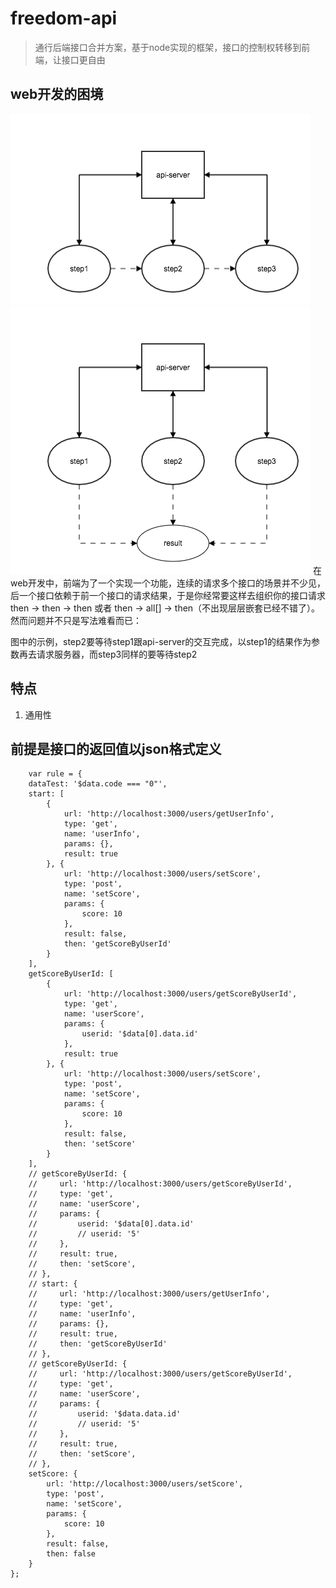 # freedom-api
>通行后端接口合并方案，基于node实现的框架，接口的控制权转移到前端，让接口更自由

## web开发的困境
![](https://github.com/zengwenfu/note/blob/master/images/server-api.png)![](https://github.com/zengwenfu/note/blob/master/images/server-api-all.png)
在web开发中，前端为了一个实现一个功能，连续的请求多个接口的场景并不少见，后一个接口依赖于前一个接口的请求结果，于是你经常要这样去组织你的接口请求then -> then -> then 或者 then -> all[] -> then（不出现层层嵌套已经不错了）。然而问题并不只是写法难看而已：


图中的示例，step2要等待step1跟api-server的交互完成，以step1的结果作为参数再去请求服务器，而step3同样的要等待step2

## 特点
1. 通用性

## 前提是接口的返回值以json格式定义

```
    var rule = {
    dataTest: '$data.code === "0"',
    start: [
        {
            url: 'http://localhost:3000/users/getUserInfo',
            type: 'get',
            name: 'userInfo',
            params: {},
            result: true
        }, {
            url: 'http://localhost:3000/users/setScore',
            type: 'post',
            name: 'setScore',
            params: {
                score: 10
            },
            result: false,
            then: 'getScoreByUserId'
        }
    ],
    getScoreByUserId: [
        {
            url: 'http://localhost:3000/users/getScoreByUserId',
            type: 'get',
            name: 'userScore',
            params: {
                userid: '$data[0].data.id'
            },
            result: true
        }, {
            url: 'http://localhost:3000/users/setScore',
            type: 'post',
            name: 'setScore',
            params: {
                score: 10
            },
            result: false,
            then: 'setScore'
        }
    ],
    // getScoreByUserId: {
    //     url: 'http://localhost:3000/users/getScoreByUserId',
    //     type: 'get',
    //     name: 'userScore',
    //     params: {
    //         userid: '$data[0].data.id'
    //         // userid: '5'
    //     },
    //     result: true,
    //     then: 'setScore',
    // },
    // start: {
    //     url: 'http://localhost:3000/users/getUserInfo',
    //     type: 'get',
    //     name: 'userInfo',
    //     params: {},
    //     result: true,
    //     then: 'getScoreByUserId'
    // },
    // getScoreByUserId: {
    //     url: 'http://localhost:3000/users/getScoreByUserId',
    //     type: 'get',
    //     name: 'userScore',
    //     params: {
    //         userid: '$data.data.id'
    //         // userid: '5'
    //     },
    //     result: true,
    //     then: 'setScore',
    // },
    setScore: {
        url: 'http://localhost:3000/users/setScore',
        type: 'post',
        name: 'setScore',
        params: {
            score: 10
        },
        result: false,
        then: false
    }
};
```